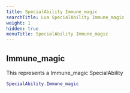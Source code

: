 ```yaml
---
title: SpecialAbility Immune_magic
searchTitle: Lua SpecialAbility Immune_magic
weight: 1
hidden: true
menuTitle: SpecialAbility Immune_magic
---
```

## Immune_magic

This represents a Immune_magic SpecialAbility
```lua
SpecialAbility.Immune_magic
```